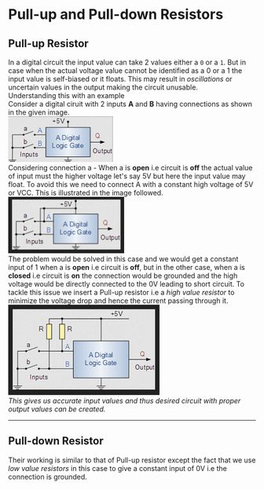 # Pull-up and Pull-down Resistors
## Pull-up Resistor
In a digital circuit the input value can take 2 values either a `0` or a `1`. But in case when the actual voltage value cannot be identified as a 0 or a 1 the input value is self-biased or it floats. This may result in _oscillations_ or uncertain values in the output making the circuit unusable. <br>
Understanding this with an example <br>
Consider a digital ciruit with 2 inputs **A** and **B** having connections as shown in the given image. <br>
![Circuit](Images/circuit.png) <br>
Considering connection a - When a is **open** i.e circuit is **off** the actual value of input must the higher voltage let's say 5V but here the input value may float. To avoid this we need to connect A with a constant high voltage of 5V or VCC. This is illustrated in the image followed. <br>
![Circuit Diagram without Pull-up resistors](Images/without_resistors.png) <br>
The problem would be solved in this case and we would get a constant input of 1 when a is **open** i.e circuit is **off**, but in the other case, when a is **closed** i.e circuit is **on** the connection would be grounded and the high voltage would be directly connected to the 0V leading to short circuit. To tackle this issue we insert a Pull-up resistor i.e a _high value resistor_ to minimize the voltage drop and hence the current passing through it. <br>
![Circuit Diagram with Pull-up resistors](Images/with_resistors.png) <br>
_This gives us accurate input values and thus desired circuit with proper output values can be created._ <br>

---

## Pull-down Resistor

Their working is similar to that of Pull-up resistor except the fact that we use _low value resistors_ in this case to give a constant input of 0V i.e the connection is grounded.
